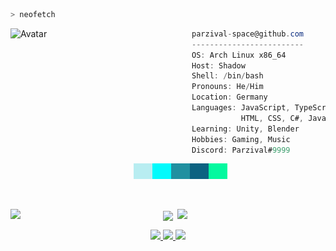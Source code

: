```zsh
> neofetch
```

<a href="https://parzival.space">
  <img align="left" src="https://i.imgur.com/QHFEd2e.png" alt="Avatar" width="290"/>
</a>

```csharp
parzival-space@github.com
-------------------------
OS: Arch Linux x86_64
Host: Shadow
Shell: /bin/bash
Pronouns: He/Him
Location: Germany
Languages: JavaScript, TypeScript,
           HTML, CSS, C#, Java 
Learning: Unity, Blender
Hobbies: Gaming, Music
Discord: Parzival#9999
```

<p align="center">
  &nbsp; &nbsp; &nbsp; &nbsp; &nbsp;
  <img
    alt=""
    src="images/b8edf1.png"
    width="30"
    height="25"
  /><img
    alt=""
    src="images/02fafc.png"
    width="30"
    height="25"
  /><img
    alt=""
    src="images/2090a0.png"
    width="30"
    height="25"
  /><img
    alt=""
    src="images/0c6281.png"
    width="30"
    height="25"
  /><img
    alt=""
    src="images/03f99f.png"
    width="30"
    height="25"
  />
</p>

</br>

<p align="center">
  <a href="https://github.com/DenverCoder1/github-readme-streak-stats" target="_blank">
     <img
      src="https://github-readme-streak-stats.herokuapp.com?user=parzival-space&theme=dark&hide_border=true&background=00000000&count_private=true&ring=02FAFC&fire=02FAFC&currStreakLabel=02FAFC"
      align="left"
      width="47%"
    />
  </a>
  <a href="https://github.com/anuraghazra/github-readme-stats" target="_blank">
    <img 
      src="https://github-readme-stats.vercel.app/api?username=parzival-space&hide_title=true&hide_border=true&bg_color=00000000&text_color=FFFFFF&title_color=02FAFC"
      align="right"
      width="47%"
    />
  </a>
</p>

<p align="center">
  <a href="https://github.com/ryo-ma/github-profile-trophy">
    <img
      src="https://github-profile-trophy.vercel.app/?username=parzival-space&no-bg=true&no-frame=true&margin-h=15&color=02FAFC&theme=darkhub"
      align="center"
    />
  </a>
</p>

<p align="center">
  <a href="https://archlinux.org/" target="_blank">
    <img src="https://img.shields.io/badge/Arch%20Linux-1793D1?logo=archlinux&logoColor=fff&style=for-the-badge">
  </a>
  <a href="https://www.microsoft.com/de-de/windows" target="_blank">
    <img src="https://img.shields.io/badge/Windows-0078D6?logo=windows&logoColor=fff&style=for-the-badge">
  </a>
  <a href="https://www.android.com/" target="_blank">
    <img src="https://img.shields.io/badge/Android-3DDC84?logo=android&logoColor=fff&style=for-the-badge">
  </a>
</p>
